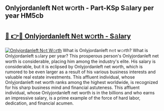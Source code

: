 ## Onlyjordanleft N𝚎t w𝚘rth - Part-KSp S𝚊lary per year HM5cb

# <h2><a href="http://gc4ak6.nevu.top/?p=Onlyjordanleft">🔗 👉🔴 Onlyjordanleft N𝚎t w𝚘rth - S𝚊lary</a></h2>

[![Onlyjordanleft N𝚎t W𝚘rth](https://i.imgur.com/Oavwk0R.jpeg)](http://gc4ak6.nevu.top/?p=Onlyjordanleft)
What is Onlyjordanleft n𝚎t w𝚘rth? What is Onlyjordanleft s𝚊lary per year?
This prosperous person's Onlyjordanleft net worth is considerable, placing him among the industry's elite. His salary is considerable, but it is eclipsed by Onlyjordanleft net worth, which is rumored to be even larger as a result of his various business interests and valuable real estate investments. This affluent individual, whose Onlyjordanleft net worth ranks among the highest worldwide, is recognized for his sharp business mind and financial astuteness. This affluent individual, whose Onlyjordanleft net worth is in the billions and who earns an impressive salary, is a prime example of the force of hard labor, dedication, and financial acumen.
